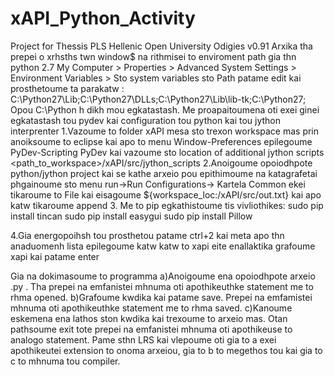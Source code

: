 # xAPI_Python_Activity
Project for Thessis PLS Hellenic Open University
Odigies v0.91
Arxika tha prepei o xrhsths twn window$ na rithmisei to enviroment path gia thn python 2.7
My Computer > Properties > Advanced System Settings > Environment Variables >
Sto system variables sto Path patame edit kai prosthetoume ta parakatw :
C:\Python27\Lib;C:\Python27\DLLs;C:\Python27\Lib\lib-tk;C:\Python27;
Opou C:\Python h dikh mou egkatastash.
Me proapaitoumena oti exei ginei egkatastash tou pydev kai configuration tou python kai tou jython interprenter
1.Vazoume to folder xAPI mesa sto trexon workspace mas prin anoiksoume to eclipse kai apo to menu 
Window-Preferences epilegoume PyDev-Scripting PyDev kai vazoume sto location of additional jython scripts
<path_to_workspace>/xAPI/src/jython_scripts
2.Anoigoume opoiodhpote python/jython project kai se kathe arxeio pou epithimoume na katagrafetai phgainoume 
sto menu run->Run Configurations-> Kartela Common ekei tikaroume to File kai eisagoume
${workspace_loc:/xAPI/src/out.txt} kai apo katw tikaroume append
3. Me to pip egkathistoume tis vivliothikes:
sudo	pip install tincan
sudo	pip install easygui
sudo	pip install Pillow


4.Gia energopoihsh tou prosthetou patame ctrl+2 kai meta 
	apo thn anaduomenh lista epilegoume katw katw to xapi 
	eite enallaktika grafoume xapi kai patame enter


Gia na dokimasoume to programma
a)Anoigoume ena opoiodhpote arxeio .py . Tha prepei na emfanistei mhnuma oti apothikeuthke statement me to rhma opened. 
b)Grafoume kwdika kai patame save. Prepei na emfamistei mhnuma oti apothikeuthke statement me to rhma saved.
c)Kanoume eskemena ena lathos ston kwdika kai trexoume to arxeio mas. Otan pathsoume exit tote prepei na emfanistei 
mhnuma oti apothikeuse to analogo statement.
Pame sthn LRS kai vlepoume oti gia to a exei apothikeutei extension to onoma arxeiou, gia to b to megethos tou
kai gia to c to mhnuma tou compiler.

